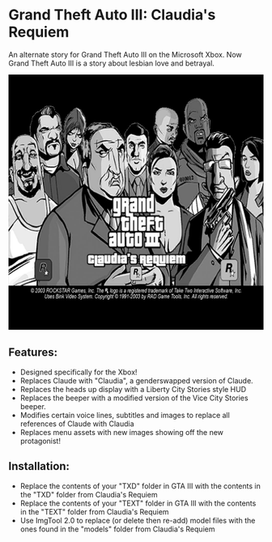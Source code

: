 # Grand Theft Auto III: Claudia's Requiem
An alternate story for Grand Theft Auto III on the Microsoft Xbox. Now Grand Theft Auto III is a story about lesbian love and betrayal.

![](screenshots/screenshot1.png)

## Features:
- Designed specifically for the Xbox!
- Replaces Claude with "Claudia", a genderswapped version of Claude.
- Replaces the heads up display with a Liberty City Stories style HUD
- Replaces the beeper with a modified version of the Vice City Stories beeper.
- Modifies certain voice lines, subtitles and images to replace all references of Claude with Claudia
- Replaces menu assets with new images showing off the new protagonist!

## Installation:
- Replace the contents of your "TXD" folder in GTA III with the contents in the "TXD" folder from Claudia's Requiem
- Replace the contents of your "TEXT" folder in GTA III with the contents in the "TEXT" folder from Claudia's Requiem
- Use ImgTool 2.0 to replace (or delete then re-add) model files with the ones found in the "models" folder from Claudia's Requiem
